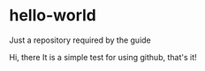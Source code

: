 # hello-world
Just a repository required by the guide

Hi, there
It is a simple test for using github, that's it!
